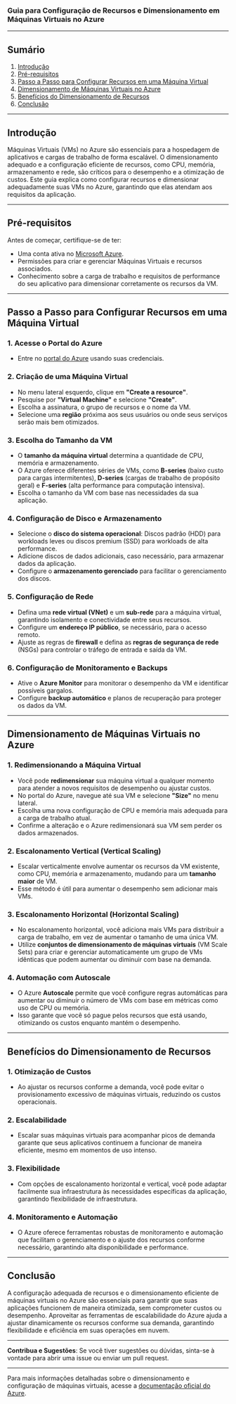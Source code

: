 ### Guia para Configuração de Recursos e Dimensionamento em Máquinas Virtuais no Azure

---

## Sumário

1. [Introdução](#introdução)
2. [Pré-requisitos](#pré-requisitos)
3. [Passo a Passo para Configurar Recursos em uma Máquina Virtual](#passo-a-passo-para-configurar-recursos-em-uma-máquina-virtual)
4. [Dimensionamento de Máquinas Virtuais no Azure](#dimensionamento-de-máquinas-virtuais-no-azure)
5. [Benefícios do Dimensionamento de Recursos](#benefícios-do-dimensionamento-de-recursos)
6. [Conclusão](#conclusão)

---

## Introdução

Máquinas Virtuais (VMs) no Azure são essenciais para a hospedagem de aplicativos e cargas de trabalho de forma escalável. O dimensionamento adequado e a configuração eficiente de recursos, como CPU, memória, armazenamento e rede, são críticos para o desempenho e a otimização de custos. Este guia explica como configurar recursos e dimensionar adequadamente suas VMs no Azure, garantindo que elas atendam aos requisitos da aplicação.

---

## Pré-requisitos

Antes de começar, certifique-se de ter:

- Uma conta ativa no [Microsoft Azure](https://portal.azure.com).
- Permissões para criar e gerenciar Máquinas Virtuais e recursos associados.
- Conhecimento sobre a carga de trabalho e requisitos de performance do seu aplicativo para dimensionar corretamente os recursos da VM.

---

## Passo a Passo para Configurar Recursos em uma Máquina Virtual

### 1. Acesse o Portal do Azure

- Entre no [portal do Azure](https://portal.azure.com) usando suas credenciais.

### 2. Criação de uma Máquina Virtual

- No menu lateral esquerdo, clique em **"Create a resource"**.
- Pesquise por **"Virtual Machine"** e selecione **"Create"**.
- Escolha a assinatura, o grupo de recursos e o nome da VM.
- Selecione uma **região** próxima aos seus usuários ou onde seus serviços serão mais bem otimizados.

### 3. Escolha do Tamanho da VM

- O **tamanho da máquina virtual** determina a quantidade de CPU, memória e armazenamento.
- O Azure oferece diferentes séries de VMs, como **B-series** (baixo custo para cargas intermitentes), **D-series** (cargas de trabalho de propósito geral) e **F-series** (alta performance para computação intensiva).
- Escolha o tamanho da VM com base nas necessidades da sua aplicação.

### 4. Configuração de Disco e Armazenamento

- Selecione o **disco do sistema operacional**: Discos padrão (HDD) para workloads leves ou discos premium (SSD) para workloads de alta performance.
- Adicione discos de dados adicionais, caso necessário, para armazenar dados da aplicação.
- Configure o **armazenamento gerenciado** para facilitar o gerenciamento dos discos.

### 5. Configuração de Rede

- Defina uma **rede virtual (VNet)** e um **sub-rede** para a máquina virtual, garantindo isolamento e conectividade entre seus recursos.
- Configure um **endereço IP público**, se necessário, para o acesso remoto.
- Ajuste as regras de **firewall** e defina as **regras de segurança de rede** (NSGs) para controlar o tráfego de entrada e saída da VM.

### 6. Configuração de Monitoramento e Backups

- Ative o **Azure Monitor** para monitorar o desempenho da VM e identificar possíveis gargalos.
- Configure **backup automático** e planos de recuperação para proteger os dados da VM.

---

## Dimensionamento de Máquinas Virtuais no Azure

### 1. Redimensionando a Máquina Virtual

- Você pode **redimensionar** sua máquina virtual a qualquer momento para atender a novos requisitos de desempenho ou ajustar custos.
- No portal do Azure, navegue até sua VM e selecione **"Size"** no menu lateral.
- Escolha uma nova configuração de CPU e memória mais adequada para a carga de trabalho atual.
- Confirme a alteração e o Azure redimensionará sua VM sem perder os dados armazenados.

### 2. Escalonamento Vertical (Vertical Scaling)

- Escalar verticalmente envolve aumentar os recursos da VM existente, como CPU, memória e armazenamento, mudando para um **tamanho maior** de VM.
- Esse método é útil para aumentar o desempenho sem adicionar mais VMs.

### 3. Escalonamento Horizontal (Horizontal Scaling)

- No escalonamento horizontal, você adiciona mais VMs para distribuir a carga de trabalho, em vez de aumentar o tamanho de uma única VM.
- Utilize **conjuntos de dimensionamento de máquinas virtuais** (VM Scale Sets) para criar e gerenciar automaticamente um grupo de VMs idênticas que podem aumentar ou diminuir com base na demanda.

### 4. Automação com Autoscale

- O Azure **Autoscale** permite que você configure regras automáticas para aumentar ou diminuir o número de VMs com base em métricas como uso de CPU ou memória.
- Isso garante que você só pague pelos recursos que está usando, otimizando os custos enquanto mantém o desempenho.

---

## Benefícios do Dimensionamento de Recursos

### 1. **Otimização de Custos**
   - Ao ajustar os recursos conforme a demanda, você pode evitar o provisionamento excessivo de máquinas virtuais, reduzindo os custos operacionais.

### 2. **Escalabilidade**
   - Escalar suas máquinas virtuais para acompanhar picos de demanda garante que seus aplicativos continuem a funcionar de maneira eficiente, mesmo em momentos de uso intenso.

### 3. **Flexibilidade**
   - Com opções de escalonamento horizontal e vertical, você pode adaptar facilmente sua infraestrutura às necessidades específicas da aplicação, garantindo flexibilidade de infraestrutura.

### 4. **Monitoramento e Automação**
   - O Azure oferece ferramentas robustas de monitoramento e automação que facilitam o gerenciamento e o ajuste dos recursos conforme necessário, garantindo alta disponibilidade e performance.

---

## Conclusão

A configuração adequada de recursos e o dimensionamento eficiente de máquinas virtuais no Azure são essenciais para garantir que suas aplicações funcionem de maneira otimizada, sem comprometer custos ou desempenho. Aproveitar as ferramentas de escalabilidade do Azure ajuda a ajustar dinamicamente os recursos conforme sua demanda, garantindo flexibilidade e eficiência em suas operações em nuvem.

---

**Contribua e Sugestões**: Se você tiver sugestões ou dúvidas, sinta-se à vontade para abrir uma issue ou enviar um pull request.

---

Para mais informações detalhadas sobre o dimensionamento e configuração de máquinas virtuais, acesse a [documentação oficial do Azure](https://docs.microsoft.com/en-us/azure/virtual-machines/).
